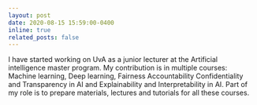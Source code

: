 ```yaml
---
layout: post
date: 2020-08-15 15:59:00-0400
inline: true
related_posts: false
---
```


I have started working on UvA as a junior lecturer at the Artificial intelligence master program. My contribution is in multiple courses: Machine learning, Deep learning, Fairness Accountability Confidentiality and Transparency in AI and Explainability and Interpretability in AI. Part of my role is to prepare materials, lectures and tutorials for all these courses.
